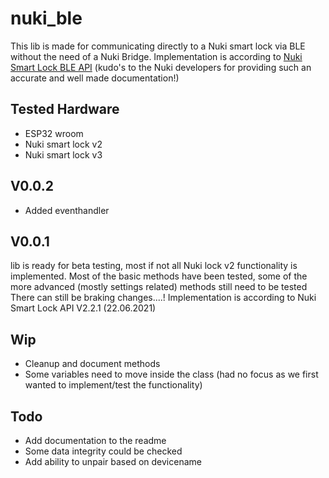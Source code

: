 # nuki_ble
This lib is made for communicating directly to a Nuki smart lock via BLE without the need of a Nuki Bridge.
Implementation is according to [Nuki Smart Lock BLE API](https://developer.nuki.io/page/nuki-smart-lock-api-2/2/) 
(kudo's to the Nuki developers for providing such an accurate and well made documentation!)

## Tested Hardware
- ESP32 wroom
- Nuki smart lock v2
- Nuki smart lock v3

## V0.0.2
- Added eventhandler

## V0.0.1
lib is ready for beta testing, most if not all Nuki lock v2 functionality is implemented.
Most of the basic methods have been tested, some of the more advanced (mostly settings related) methods still need to be tested
There can still be braking changes....!
Implementation is according to Nuki Smart Lock API V2.2.1 (22.06.2021)

## Wip
- Cleanup and document methods
- Some variables need to move inside the class (had no focus as we first wanted to implement/test the functionality)

## Todo
- Add documentation to the readme
- Some data integrity could be checked
- Add ability to unpair based on devicename
